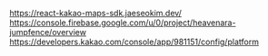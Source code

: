 https://react-kakao-maps-sdk.jaeseokim.dev/
https://console.firebase.google.com/u/0/project/heavenara-jumpfence/overview
https://developers.kakao.com/console/app/981151/config/platform